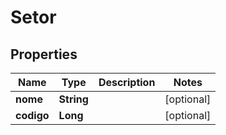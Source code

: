 
# Setor

## Properties
Name | Type | Description | Notes
------------ | ------------- | ------------- | -------------
**nome** | **String** |  |  [optional]
**codigo** | **Long** |  |  [optional]



